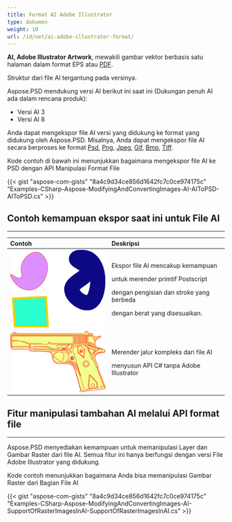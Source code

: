 ```yaml
---
title: Format AI Adobe Illustrator
type: dokumen
weight: 10
url: /id/net/ai-adobe-illustrator-format/
---
```


**AI, Adobe Illustrator Artwork**, mewakili gambar vektor berbasis satu halaman dalam format EPS atau [PDF](https://wiki.fileformat.com/view/pdf/).

Struktur dari file AI tergantung pada versinya.

Aspose.PSD mendukung versi AI berikut ini saat ini (Dukungan penuh AI ada dalam rencana produk):

- Versi AI 3
- Versi AI 8

Anda dapat mengekspor file AI versi yang didukung ke format yang didukung oleh Aspose.PSD. Misalnya, Anda dapat mengekspor file AI secara berproses ke format [Psd](https://wiki.fileformat.com/image/psd/), [Png](https://wiki.fileformat.com/image/png/), [Jpeg](https://wiki.fileformat.com/image/jpeg/), [Gif](https://wiki.fileformat.com/image/gif/), [Bmp](https://wiki.fileformat.com/image/bmp/), [Tiff](https://wiki.fileformat.com/image/tiff).

Kode contoh di bawah ini menunjukkan bagaimana mengekspor file AI ke PSD dengan API Manipulasi Format File

{{< gist "aspose-com-gists" "8a4c9d34ce856d1642fc7c0ce974175c" "Examples-CSharp-Aspose-ModifyingAndConvertingImages-AI-AIToPSD-AIToPSD.cs" >}}


## **Contoh kemampuan ekspor saat ini untuk File AI**
-----

| **Contoh** | **Deskripsi** |
| :- | :- |
|![todo:image_alt_text](ai-adobe-illustrator-format_1.png)|<p>Ekspor file AI mencakup kemampuan</p><p>untuk merender primtif Postscript</p><p>dengan pengisian dan stroke yang berbeda</p><p>dengan berat yang disesuaikan.</p>|
|![todo:image_alt_text](ai-adobe-illustrator-format_2.png)|<p>Merender jalur kompleks dari file AI</p><p>menyusun API C# tanpa Adobe Illustrator</p>|

## **Fitur manipulasi tambahan AI melalui API format file**
-----
Aspose.PSD menyediakan kemampuan untuk memanipulasi Layer dan Gambar Raster dari file AI. Semua fitur ini hanya berfungsi dengan versi File Adobe Illustrator yang didukung.

Kode contoh menunjukkan bagaimana Anda bisa memanipulasi Gambar Raster dari Bagian File AI

{{< gist "aspose-com-gists" "8a4c9d34ce856d1642fc7c0ce974175c" "Examples-CSharp-Aspose-ModifyingAndConvertingImages-AI-SupportOfRasterImagesInAI-SupportOfRasterImagesInAI.cs" >}}

